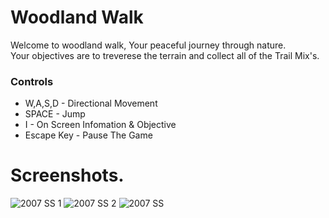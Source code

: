 # Woodland Walk 

Welcome to woodland walk, Your peaceful journey through nature.  <br/>
Your objectives are to treverese the terrain and collect all of the Trail Mix's.

### Controls 
- W,A,S,D - Directional Movement
- SPACE - Jump
- I - On Screen Infomation & Objective
- Escape Key - Pause The Game 

# Screenshots.
![2007 SS 1](https://github.com/Mae17240/Comp-2007-Woodland-Game-/assets/104650295/59391e1b-ac77-445c-89d9-b4b4a266145a)
![2007 SS 2](https://github.com/Mae17240/Comp-2007-Woodland-Game-/assets/104650295/d8bc0b81-c1c4-49f6-88e4-e66e1d9246a4)
![2007 SS](https://github.com/Mae17240/Comp-2007-Woodland-Game-/assets/104650295/432102bd-b1d0-4d3f-b439-954cc0887f0a)

 
